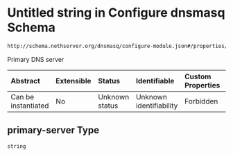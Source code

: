 # Untitled string in Configure dnsmasq Schema

```txt
http://schema.nethserver.org/dnsmasq/configure-module.json#/properties/dns-server/properties/primary-server
```

Primary DNS server

| Abstract            | Extensible | Status         | Identifiable            | Custom Properties | Additional Properties | Access Restrictions | Defined In                                                                      |
| :------------------ | :--------- | :------------- | :---------------------- | :---------------- | :-------------------- | :------------------ | :------------------------------------------------------------------------------ |
| Can be instantiated | No         | Unknown status | Unknown identifiability | Forbidden         | Allowed               | none                | [configure-module.json\*](dnsmasq/configure-module.json "open original schema") |

## primary-server Type

`string`
